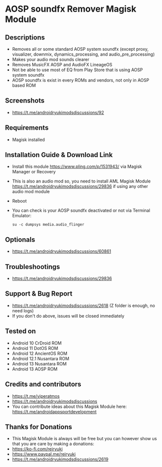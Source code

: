 # AOSP soundfx Remover Magisk Module

## Descriptions
- Removes all or some standard AOSP system soundfx (except proxy, visualizer, downmix, dynamics_processing, and audio_pre_processing)
- Makes your audio mod sounds clearer
- Removes MusicFX AOSP and AudioFX LineageOS
- Not be able to use most of EQ from Play Store that is using AOSP system soundfx
- AOSP soundfx is exist in every ROMs and vendors, not only in AOSP based ROM

## Screenshots
- https://t.me/androidryukimodsdiscussions/92

## Requirements
- Magisk installed

## Installation Guide & Download Link
- Install this module https://www.pling.com/p/1531943/ via Magisk Manager or Recovery
- This is also an audio mod so, you need to install AML Magisk Module https://t.me/androidryukimodsdiscussions/29836 if using any other audio mod module
- Reboot
- You can check is your AOSP soundfx deactivated or not via Terminal Emulator:

  `su -c dumpsys media.audio_flinger`


## Optionals
- https://t.me/androidryukimodsdiscussions/60861

## Troubleshootings
- https://t.me/androidryukimodsdiscussions/29836

## Support & Bug Report
- https://t.me/androidryukimodsdiscussions/2618 (Z folder is enough, no need logs)
- If you don't do above, issues will be closed immediately

## Tested on
- Android 10 CrDroid ROM
- Android 11 DotOS ROM
- Android 12 AncientOS ROM
- Android 12.1 Nusantara ROM
- Android 13 Nusantara ROM
- Android 13 AOSP ROM

## Credits and contributors
- https://t.me/viperatmos
- https://t.me/androidryukimodsdiscussions
- You can contribute ideas about this Magisk Module here: https://t.me/androidappsportdevelopment

## Thanks for Donations
- This Magisk Module is always will be free but you can however show us that you are care by making a donations:
- https://ko-fi.com/reiryuki
- https://www.paypal.me/reiryuki
- https://t.me/androidryukimodsdiscussions/2619


